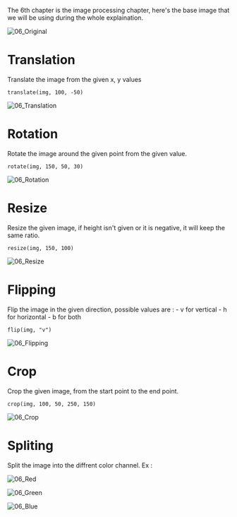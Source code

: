 The 6th chapter is the image processing chapter, here's the base image that we will be using during the whole explaination.

![06_Original](../output/06_Original.jpg)

# Translation
Translate the image from the given x, y values

`translate(img, 100, -50)`

![06_Translation](../output/06_Translation.jpg)


# Rotation
Rotate the image around the given point from the given value.

`rotate(img, 150, 50, 30)`

![06_Rotation](../output/06_Rotation.jpg)


# Resize
Resize the given image, if height isn't given or it is negative, it will keep the same ratio.

`resize(img, 150, 100)`

![06_Resize](../output/06_Resize.jpg)


# Flipping
Flip the image in the given direction, possible values are :
        - v for vertical
        - h for horizontal
        - b for both

`flip(img, "v")`

![06_Flipping](../output/06_Flipping.jpg)


# Crop
Crop the given image, from the start point to the end point.

`crop(img, 100, 50, 250, 150)`

![06_Crop](../output/06_Crop.jpg)


# Spliting
Split the image into the diffrent color channel.
Ex :

![06_Red](../output/06_Red.jpg)


![06_Green](../output/06_Green.jpg)


![06_Blue](../output/06_Blue.jpg)

